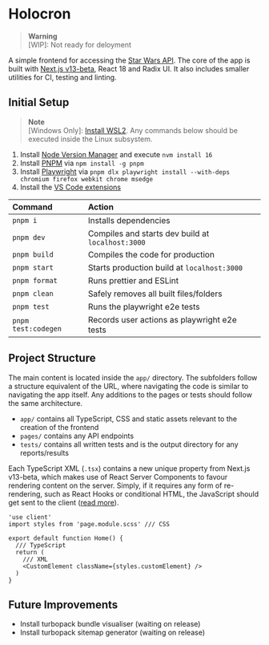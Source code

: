 # Holocron

> **Warning** <br> [WIP]: Not ready for deloyment

A simple frontend for accessing the [Star Wars API](https://swapi.dev/). The core of the app is built with [Next.js v13-beta](https://beta.nextjs.org/docs), React 18 and Radix UI. It also includes smaller utilities for CI, testing and linting.

## Initial Setup

> **Note** <br> [Windows Only]: [Install WSL2](https://learn.microsoft.com/en-gb/windows/wsl/install-manual). Any commands below should be executed inside the Linux subsystem.

1. Install [Node Version Manager](https://github.com/nvm-sh/nvm#installing-and-updating) and execute `nvm install 16`
2. Install [PNPM](https://pnpm.io/installation) via `npm install -g pnpm`
3. Install [Playwright](https://playwright.dev/docs/intro) via `pnpm dlx playwright install --with-deps chromium firefox webkit chrome msedge`
4. Install the [VS Code extensions](.vscode/extensions.json)

| Command             | Action                                            |
| :------------------ | :------------------------------------------------ |
| `pnpm i`            | Installs dependencies                             |
| `pnpm dev`          | Compiles and starts dev build at `localhost:3000` |
| `pnpm build`        | Compiles the code for production                  |
| `pnpm start`        | Starts production build at `localhost:3000`       |
| `pnpm format`       | Runs prettier and ESLint                          |
| `pnpm clean`        | Safely removes all built files/folders            |
| `pnpm test`         | Runs the playwright e2e tests                     |
| `pnpm test:codegen` | Records user actions as playwright e2e tests      |

## Project Structure

The main content is located inside the `app/` directory. The subfolders follow a structure equivalent of the URL, where navigating the code is similar to navigating the app itself. Any additions to the pages or tests should follow the same architecture.

- `app/` contains all TypeScript, CSS and static assets relevant to the creation of the frontend
- `pages/` contains any API endpoints
- `tests/` contains all written tests and is the output directory for any reports/results

Each TypeScript XML (`.tsx`) contains a new unique property from Next.js v13-beta, which makes use of React Server Components to favour rendering content on the server. Simply, if it requires any form of re-rendering, such as React Hooks or conditional HTML, the JavaScript should get sent to the client ([read more](https://beta.nextjs.org/docs/getting-started#thinking-in-server-components)).

```tsx
'use client'
import styles from 'page.module.scss' /// CSS

export default function Home() {
  /// TypeScript
  return (
    /// XML
    <CustomElement className={styles.customElement} />
  )
}
```

## Future Improvements

- Install turbopack bundle visualiser (waiting on release)
- Install turbopack sitemap generator (waiting on release)
